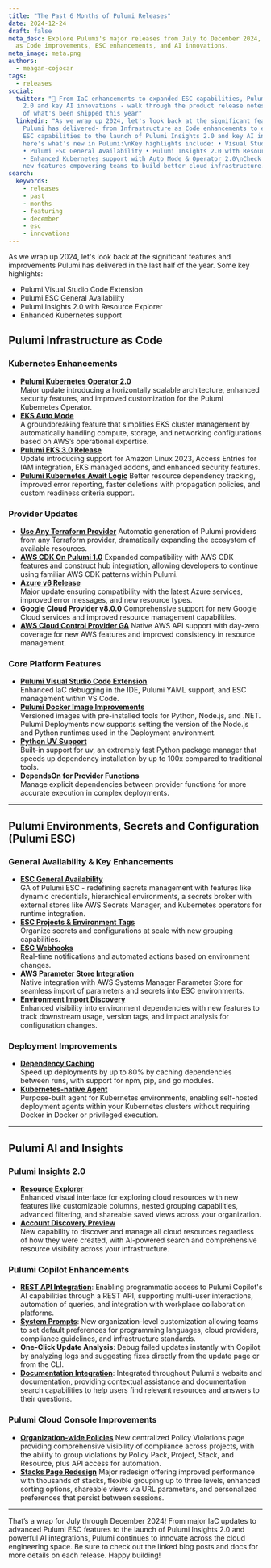 ```yaml
---
title: "The Past 6 Months of Pulumi Releases"
date: 2024-12-24
draft: false
meta_desc: Explore Pulumi's major releases from July to December 2024, featuring Infrastructure
  as Code improvements, ESC enhancements, and AI innovations.
meta_image: meta.png
authors:
  - meagan-cojocar
tags:
  - releases
social:
  twitter: "🚀 From IaC enhancements to expanded ESC capabilities, Pulumi Insights
    2.0 and key AI innovations - walk through the product release notes for a summary
    of what's been shipped this year"
  linkedin: "As we wrap up 2024, let's look back at the significant features and improvements
    Pulumi has delivered- from Infrastructure as Code enhancements to expanded Pulumi
    ESC capabilities to the launch of Pulumi Insights 2.0 and key AI innovations,
    here's what's new in Pulumi:\nKey highlights include: • Visual Studio Code Extension
    • Pulumi ESC General Availability • Pulumi Insights 2.0 with Resource Explorer
    • Enhanced Kubernetes support with Auto Mode & Operator 2.0\nCheck out all the
    new features empowering teams to build better cloud infrastructure."
search:
  keywords:
    - releases
    - past
    - months
    - featuring
    - december
    - esc
    - innovations
---
```


As we wrap up 2024, let's look back at the significant features and improvements Pulumi has delivered in the last half of the year. Some key highlights:

- Pulumi Visual Studio Code Extension
- Pulumi ESC General Availability
- Pulumi Insights 2.0 with Resource Explorer
- Enhanced Kubernetes support

<!--more-->

## Pulumi Infrastructure as Code

### Kubernetes Enhancements

- **[Pulumi Kubernetes Operator 2.0](/blog/pulumi-kubernetes-operator-2-0/)**  
  Major update introducing a horizontally scalable architecture, enhanced security features, and improved customization for the Pulumi Kubernetes Operator.
- **[EKS Auto Mode](/blog/aws-eks-auto-mode/)**  
  A groundbreaking feature that simplifies EKS cluster management by automatically handling compute, storage, and networking configurations based on AWS’s operational expertise.
- **[Pulumi EKS 3.0 Release](/blog/eks-v3-release/)**  
  Update introducing support for Amazon Linux 2023, Access Entries for IAM integration, EKS managed addons, and enhanced security features.
- **[Pulumi Kubernetes Await Logic](/blog/improved-kubernetes-await-logic/)**
  Better resource dependency tracking, improved error reporting, faster deletions with propagation policies, and custom readiness criteria support.

### Provider Updates

- **[Use Any Terraform Provider](/blog/any-terraform-provider/)**
  Automatic generation of Pulumi providers from any Terraform provider, dramatically expanding the ecosystem of available resources.
- **[AWS CDK On Pulumi 1.0](/blog/aws-cdk-on-pulumi-1.0/)**
  Expanded compatibility with AWS CDK features and construct hub integration, allowing developers to continue using familiar AWS CDK patterns within Pulumi.
- **[Azure v6 Release](/blog/azure-v6-release/)**  
  Major update ensuring compatibility with the latest Azure services, improved error messages, and new resource types.
- **[Google Cloud Provider v8.0.0](/blog/gcp-v8-release/)**
  Comprehensive support for new Google Cloud services and improved resource management capabilities.
- **[AWS Cloud Control Provider GA](/blog/pulumi-aws-cloudcontrol-provider/)**
  Native AWS API support with day-zero coverage for new AWS features and improved consistency in resource management.

### Core Platform Features

- **[Pulumi Visual Studio Code Extension](/blog/pulumi-vscode-extension/)**  
  Enhanced IaC debugging in the IDE, Pulumi YAML support, and ESC management within VS Code.
- **[Pulumi Docker Image Improvements](/blog/docker-containers/)**  
  Versioned images with pre-installed tools for Python, Node.js, and .NET. Pulumi Deployments now supports setting the version of the Node.js and Python runtimes used in the Deployment environment.
- **[Python UV Support](/blog/python-uv-toolchain/)**  
  Built-in support for uv, an extremely fast Python package manager that speeds up dependency installation by up to 100x compared to traditional tools.
- **DependsOn for Provider Functions**  
  Manage explicit dependencies between provider functions for more accurate execution in complex deployments.

---

## Pulumi Environments, Secrets and Configuration (Pulumi ESC)

### General Availability & Key Enhancements

- **[ESC General Availability](/blog/pulumi-esc-ga/)**  
  GA of Pulumi ESC - redefining secrets management with features like dynamic credentials, hierarchical environments, a secrets broker with external stores like AWS Secrets Manager, and Kubernetes operators for runtime integration.
- **[ESC Projects & Environment Tags](/blog/esc-projects-environment-tags-launch/)**  
  Organize secrets and configurations at scale with new grouping capabilities.
- **[ESC Webhooks](/blog/esc-webhooks-launch/)**  
  Real-time notifications and automated actions based on environment changes.
- **[AWS Parameter Store Integration](/blog/pulumi-esc-aws-parameter-store-support/)**  
  Native integration with AWS Systems Manager Parameter Store for seamless import of parameters and secrets into ESC environments.
- **[Environment Import Discovery](/blog/esc-imports-discoverability/)**  
  Enhanced visibility into environment dependencies with new features to track downstream usage, version tags, and impact analysis for configuration changes.

### Deployment Improvements

- **[Dependency Caching](/blog/announcing-dependency-caching-deployments/)**  
  Speed up deployments by up to 80% by caching dependencies between runs, with support for npm, pip, and go modules.
- **[Kubernetes-native Agent](/blog/customer-managed-agents-kubernetes/)**  
  Purpose-built agent for Kubernetes environments, enabling self-hosted deployment agents within your Kubernetes clusters without requiring Docker in Docker or privileged execution.

---

## Pulumi AI and Insights

### Pulumi Insights 2.0

- **[Resource Explorer](/blog/insights-resources-v2/)**  
  Enhanced visual interface for exploring cloud resources with new features like customizable columns, nested grouping capabilities, advanced filtering, and shareable saved views across your organization.
- **[Account Discovery Preview](/blog/insights-cloud-account-discovery/)**  
  New capability to discover and manage all cloud resources regardless of how they were created, with AI-powered search and comprehensive resource visibility across your infrastructure.

### Pulumi Copilot Enhancements

- **[REST API Integration](/blog/pulumi-copilot-rest/)**: Enabling programmatic access to Pulumi Copilot's AI capabilities through a REST API, supporting multi-user interactions, automation of queries, and integration with workplace collaboration platforms.
- **[System Prompts](/blog/copilot-system-prompts/)**: New organization-level customization allowing teams to set default preferences for programming languages, cloud providers, compliance guidelines, and infrastructure standards.
- **One-Click Update Analysis**: Debug failed updates instantly with Copilot by analyzing logs and suggesting fixes directly from the update page or from the CLI.
- **[Documentation Integration](/blog/copilot-in-docs/)**: Integrated throughout Pulumi's website and documentation, providing contextual assistance and documentation search capabilities to help users find relevant resources and answers to their questions.

### Pulumi Cloud Console Improvements

- **[Organization-wide Policies](/blog/centralized-policy-violations/)**
  New centralized Policy Violations page providing comprehensive visibility of compliance across projects, with the ability to group violations by Policy Pack, Project, Stack, and Resource, plus API access for automation.
- **[Stacks Page Redesign](/blog/new-stacks-page-launch/)**
  Major redesign offering improved performance with thousands of stacks, flexible grouping up to three levels, enhanced sorting options, shareable views via URL parameters, and personalized preferences that persist between sessions.

---

That’s a wrap for July through December 2024! From major IaC updates to advanced Pulumi ESC features to the launch of Pulumi Insights 2.0 and powerful AI integrations, Pulumi continues to innovate across the cloud engineering space. Be sure to check out the linked blog posts and docs for more details on each release. Happy building!
